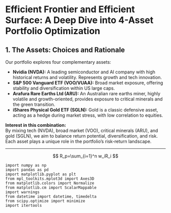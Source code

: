 # Efficient Frontier and Efficient Surface: A Deep Dive into 4-Asset Portfolio Optimization

## 1. The Assets: Choices and Rationale

Our portfolio explores four complementary assets:

- **Nvidia (NVDA):** A leading semiconductor and AI company with high historical returns and volatility. Represents growth and tech innovation.
- **S&P 500 Vanguard ETF (VOO/VUAA):** Broad market exposure, offering stability and diversification within US large caps.
- **Arafura Rare Earths Ltd (ARU):** An Australian rare earths miner, highly volatile and growth-oriented, provides exposure to critical minerals and the green transition.
- **iShares Physical Gold ETF (SGLN):** Gold is a classic defensive asset, acting as a hedge during market stress, with low correlation to equities.

**Interest in this combination:**  
By mixing tech (NVDA), broad market (VOO), critical minerals (ARU), and gold (SGLN), we aim to balance return potential, diversification, and risk. Each asset plays a unique role in the portfolio’s risk-return landscape.

---
$$
R_p=\sum_{i=1}^n w_iR_i
$$

```{r}
import numpy as np
import pandas as pd
import matplotlib.pyplot as plt
from mpl_toolkits.mplot3d import Axes3D
from matplotlib.colors import Normalize
from matplotlib.cm import ScalarMappable
import warnings
from datetime import datetime, timedelta
from scipy.optimize import minimize
import itertools
```

